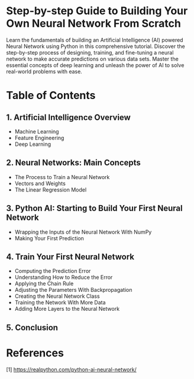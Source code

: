 # Step-by-step Guide to Building Your Own Neural Network From Scratch
Learn the fundamentals of building an Artificial Intelligence (AI) powered Neural Network using Python in this comprehensive tutorial. Discover the step-by-step process of designing, training, and fine-tuning a neural network to make accurate predictions on various data sets. Master the essential concepts of deep learning and unleash the power of AI to solve real-world problems with ease.
# Table of Contents

## 1. Artificial Intelligence Overview
   - Machine Learning
   - Feature Engineering
   - Deep Learning

## 2. Neural Networks: Main Concepts
   - The Process to Train a Neural Network
   - Vectors and Weights
   - The Linear Regression Model

## 3. Python AI: Starting to Build Your First Neural Network
   - Wrapping the Inputs of the Neural Network With NumPy
   - Making Your First Prediction

## 4. Train Your First Neural Network
   - Computing the Prediction Error
   - Understanding How to Reduce the Error
   - Applying the Chain Rule
   - Adjusting the Parameters With Backpropagation
   - Creating the Neural Network Class
   - Training the Network With More Data
   - Adding More Layers to the Neural Network

## 5. Conclusion

# References 
[1] https://realpython.com/python-ai-neural-network/
